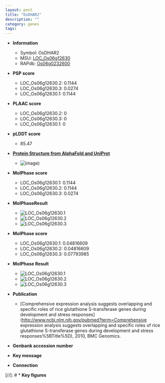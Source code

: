 ```yaml
---
layout: post
title: "OsDHAR2"
description: ""
category: genes
tags: 
---
```


* **Information**  
    + Symbol: OsDHAR2  
    + MSU: [LOC_Os06g12630](http://rice.plantbiology.msu.edu/cgi-bin/ORF_infopage.cgi?orf=LOC_Os06g12630)  
    + RAPdb: [Os06g0232600](http://rapdb.dna.affrc.go.jp/viewer/gbrowse_details/irgsp1?name=Os06g0232600)  

* **PSP score**  
    + LOC_Os06g12630.2: 0.1144 
    + LOC_Os06g12630.3: 0.0274 
    + LOC_Os06g12630.1: 0.1144 

* **PLAAC score**  
    + LOC_Os06g12630.2: 0 
    + LOC_Os06g12630.3: 0 
    + LOC_Os06g12630.1: 0 

* **pLDDT score**
    + 85.47

* **[Protein Structure from AlphaFold and UniProt](https://www.uniprot.org/uniprotkb/Q67UK9/entry#structure)**
    + ![image](https://ricepsp.github.io/images/Q6/AF-Q67UK9-F1.png))

* **MolPhase score**
    + LOC_Os06g12630.1: 0.1144
    + LOC_Os06g12630.2: 0.1144
    + LOC_Os06g12630.3: 0.0274

* **MolPhaseResult**
    + ![LOC_Os06g12630.1](https://ricepsp.github.io/pictures/LOC_Os06g/LOC_Os06g12630.1.png)
    + ![LOC_Os06g12630.2](https://ricepsp.github.io/pictures/LOC_Os06g/LOC_Os06g12630.2.png)
    + ![LOC_Os06g12630.3](https://ricepsp.github.io/pictures/LOC_Os06g/LOC_Os06g12630.3.png)

* **MolPhase score**
    + LOC_Os06g12630.1: 0.04816609
    + LOC_Os06g12630.2: 0.04816609
    + LOC_Os06g12630.3: 0.07793985

* **MolPhase Result**
    + ![LOC_Os06g12630.1](https://304243504.github.io/Pictures/LOC_Os06g/LOC_Os06g12630.1.png)
    + ![LOC_Os06g12630.2](https://304243504.github.io/Pictures/LOC_Os06g/LOC_Os06g12630.2.png)
    + ![LOC_Os06g12630.3](https://304243504.github.io/Pictures/LOC_Os06g/LOC_Os06g12630.3.png)

* **Publication**  
    + [Comprehensive expression analysis suggests overlapping and specific roles of rice glutathione S-transferase genes during development and stress responses](http://www.ncbi.nlm.nih.gov/pubmed?term=Comprehensive expression analysis suggests overlapping and specific roles of rice glutathione S-transferase genes during development and stress responses%5BTitle%5D), 2010, BMC Genomics.

* **Genbank accession number**  

* **Key message**  

* **Connection**  

[//]: # * **Key figures**  


